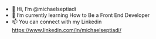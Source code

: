 - 👋 Hi, I’m @michaelseptiadi
- 🌱 I’m currently learning How to Be a Front End Developer
- 📫 You can connect with my Linkedin https://www.linkedin.com/in/michaelseptiadi/

<!---
michaelseptiadi/michaelseptiadi is a ✨ special ✨ repository because its `README.md` (this file) appears on your GitHub profile.
You can click the Preview link to take a look at your changes.
--->
